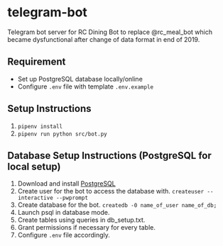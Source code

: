 # telegram-bot
Telegram bot server for RC Dining Bot to replace @rc_meal_bot which became dysfunctional after
change of data format in end of 2019.

## Requirement
* Set up PostgreSQL database locally/online
* Configure `.env` file with template `.env.example`

## Setup Instructions
1. `pipenv install`
2. `pipenv run python src/bot.py`

## Database Setup Instructions (PostgreSQL for local setup)
1. Download and install [PostgreSQL](https://www.postgresql.org/download/)
3. Create user for the bot to access the database with. `createuser --interactive --pwprompt`
4. Create database for the bot. `createdb -0 name_of_user name_of_db;`
5. Launch psql in database mode.
6. Create tables using queries in db_setup.txt.
7. Grant permissions if necessary for every table.
8. Configure `.env` file accordingly.